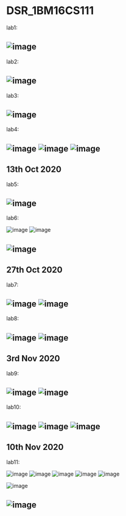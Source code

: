 # DSR_1BM16CS111
lab1:

![image](https://user-images.githubusercontent.com/37868833/94523047-3bdd5e00-024e-11eb-816d-59024ef5be76.png)
---
lab2:

![image](https://user-images.githubusercontent.com/37868833/94523054-3ed84e80-024e-11eb-8e8c-8ffc1e783c0f.png)
---
lab3:

![image](https://user-images.githubusercontent.com/37868833/95165513-bca9d600-07c9-11eb-9fcf-e1e9cdab677f.png)
---
lab4:

![image](https://user-images.githubusercontent.com/37868833/95167527-75bddf80-07cd-11eb-8261-118672ba3c25.png)
![image](https://user-images.githubusercontent.com/37868833/95167539-7a829380-07cd-11eb-8583-a54e43bf2494.png)
![image](https://user-images.githubusercontent.com/37868833/95167542-7ce4ed80-07cd-11eb-9a71-c5ea0b4414e0.png)
---
13th Oct 2020
---
lab5:

![image](https://user-images.githubusercontent.com/37868833/95824990-d5783580-0d4d-11eb-982c-64b1f7acada9.png)
---
lab6:

![image](https://user-images.githubusercontent.com/37868833/95826468-f8a3e480-0d4f-11eb-8908-273ad64a2bb4.png)
![image](https://user-images.githubusercontent.com/37868833/95826473-f9d51180-0d4f-11eb-939a-e97965c6f7c2.png)

![image](https://user-images.githubusercontent.com/37868833/95826476-fb063e80-0d4f-11eb-86cb-2506f136b496.png)
---
27th Oct 2020
---
lab7:

![image](https://user-images.githubusercontent.com/37868833/97264380-dbd8d800-184a-11eb-9e61-1518bbf363fe.png)
![image](https://user-images.githubusercontent.com/37868833/97264501-180c3880-184b-11eb-82f7-362a3125d710.png)
---
lab8:

![image](https://user-images.githubusercontent.com/37868833/97266027-bdc0a700-184d-11eb-8df9-602abb76860e.png)
![image](https://user-images.githubusercontent.com/37868833/97266050-c87b3c00-184d-11eb-898c-782715923939.png)
---
3rd Nov 2020
---
lab9:

![image](https://user-images.githubusercontent.com/37868833/97954670-2bc71a00-1dca-11eb-942a-108648e80b8e.png)
![image](https://user-images.githubusercontent.com/37868833/97955648-adb84280-1dcc-11eb-800a-b472bceafd80.png)
---
lab10:

![image](https://user-images.githubusercontent.com/37868833/97956353-6f238780-1dce-11eb-936e-4298e9652f6a.png)
![image](https://user-images.githubusercontent.com/37868833/97956357-70ed4b00-1dce-11eb-8011-e7bbb0edf4a1.png)
![image](https://user-images.githubusercontent.com/37868833/97956360-72b70e80-1dce-11eb-86ee-1a04448ce070.png)
---
10th Nov 2020
---
lab11:

![image](https://user-images.githubusercontent.com/37868833/98636207-67bf2980-234c-11eb-9b42-e24eeac1cbaa.png)
![image](https://user-images.githubusercontent.com/37868833/98636213-6a218380-234c-11eb-9ebc-4c5bfee27df3.png)
![image](https://user-images.githubusercontent.com/37868833/98636217-6d1c7400-234c-11eb-98f5-91117c313210.png)
![image](https://user-images.githubusercontent.com/37868833/98636226-70affb00-234c-11eb-8fee-314cf6812117.png)
![image](https://user-images.githubusercontent.com/37868833/98636232-74dc1880-234c-11eb-9f16-a1894c0a553a.png)

![image](https://user-images.githubusercontent.com/37868833/98636234-76a5dc00-234c-11eb-817f-4c1091d76a6d.png)

![image](https://user-images.githubusercontent.com/37868833/98636239-79083600-234c-11eb-8155-02de32c13600.png)
---
